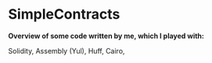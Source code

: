 # SimpleContracts

**Overview of some code written by me, which I played with:**

Solidity,
Assembly (Yul),
Huff,
Cairo,

